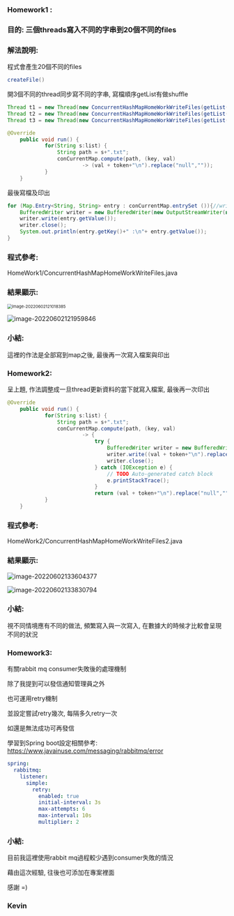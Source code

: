 

### Homework1 :

### 目的: 三個threads寫入不同的字串到20個不同的files



### 解法說明:

程式會產生20個不同的files

```java
createFile()
```

開3個不同的thread同步寫不同的字串, 寫檔順序getList有做shuffle

```java
Thread t1 = new Thread(new ConcurrentHashMapHomeWorkWriteFiles(getList("t1"),"123"));
Thread t2 = new Thread(new ConcurrentHashMapHomeWorkWriteFiles(getList("t2"),"ABC"));
Thread t3 = new Thread(new ConcurrentHashMapHomeWorkWriteFiles(getList("t3"),"Blockchain"));
```

```java
@Override
    public void run() {
        	for(String s:list) {
        		String path = s+".txt";
        		conCurrentMap.compute(path, (key, val) 
                        -> (val + token+"\n").replace("null",""));
        	}
    }
```

最後寫檔及印出

```java
for (Map.Entry<String, String> entry : conCurrentMap.entrySet ()){//write & print
    BufferedWriter writer = new BufferedWriter(new OutputStreamWriter(new FileOutputStream(entry.getKey())));
	writer.write(entry.getValue());
    writer.close();
    System.out.println(entry.getKey()+" :\n"+ entry.getValue());
}
```



### 程式參考:

HomeWork1/ConcurrentHashMapHomeWorkWriteFiles.java



### 結果顯示:

<img src="C:\Users\kevin.shih\AppData\Roaming\Typora\typora-user-images\image-20220602121018385.png" alt="image-20220602121018385" style="zoom: 67%;" />



![image-20220602121959846](C:\Users\kevin.shih\AppData\Roaming\Typora\typora-user-images\image-20220602121959846.png)



### 小結:

這裡的作法是全部寫到map之後, 最後再一次寫入檔案與印出



### Homework2:

呈上題, 作法調整成一旦thread更新資料的當下就寫入檔案, 最後再一次印出

```java
@Override
    public void run() {
        	for(String s:list) {
        		String path = s+".txt";
        		conCurrentMap.compute(path, (key, val) 
                        -> {
                        	try {
                        		BufferedWriter writer = new BufferedWriter(new OutputStreamWriter(new FileOutputStream(new File(path))));
								writer.write((val + token+"\n").replace("null",""));
								writer.close();
							} catch (IOException e) {
								// TODO Auto-generated catch block
								e.printStackTrace();
							}
                        	return (val + token+"\n").replace("null","");});
        	}
    }
```



### 程式參考:

HomeWork2/ConcurrentHashMapHomeWorkWriteFiles2.java



### 結果顯示:

![image-20220602133604377](C:\Users\kevin.shih\AppData\Roaming\Typora\typora-user-images\image-20220602133604377.png)

![image-20220602133830794](C:\Users\kevin.shih\AppData\Roaming\Typora\typora-user-images\image-20220602133830794.png)



### 小結:

視不同情境應有不同的做法, 頻繁寫入與一次寫入, 在數據大的時候才比較會呈現不同的狀況



### Homework3:

有關rabbit mq consumer失敗後的處理機制

除了我提到可以發信通知管理員之外

也可運用retry機制

並設定嘗試retry幾次, 每隔多久retry一次

如還是無法成功可再發信

學習到Spring boot設定相關參考: https://www.javainuse.com/messaging/rabbitmq/error

```yaml
spring:
  rabbitmq:
    listener:
      simple:
        retry:
          enabled: true
          initial-interval: 3s
          max-attempts: 6
          max-interval: 10s
          multiplier: 2
```

### 小結:

目前我這裡使用rabbit mq過程較少遇到consumer失敗的情況

藉由這次經驗, 往後也可添加在專案裡面

感謝 =)



### Kevin



